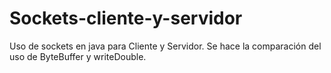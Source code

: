 # Sockets-cliente-y-servidor
Uso de sockets en java para Cliente y Servidor. Se hace la comparación del uso de ByteBuffer y writeDouble.

